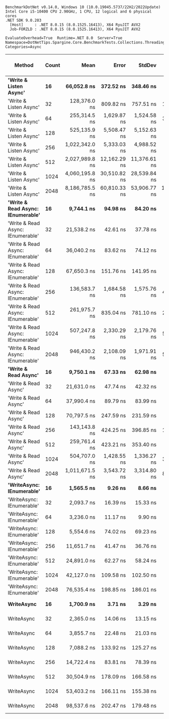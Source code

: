 ```

BenchmarkDotNet v0.14.0, Windows 10 (10.0.19045.5737/22H2/2022Update)
Intel Core i5-10400 CPU 2.90GHz, 1 CPU, 12 logical and 6 physical cores
.NET SDK 9.0.203
  [Host]     : .NET 8.0.15 (8.0.1525.16413), X64 RyuJIT AVX2
  Job-FORZLD : .NET 8.0.15 (8.0.1525.16413), X64 RyuJIT AVX2

EvaluateOverhead=True  Runtime=.NET 8.0  Server=True  
Namespace=DotNetTips.Spargine.Core.BenchmarkTests.Collections.Threading  Categories=Async  

```
| Method                            | Count | Mean           | Error        | StdDev       | StdErr       | Min            | Q1             | Median         | Q3             | Max            | Op/s      | CI99.9% Margin | Iterations | Kurtosis | MValue | Skewness | Rank | LogicalGroup | Baseline | Gen0   | Completed Work Items | Lock Contentions | Exceptions | Code Size | Allocated |
|---------------------------------- |------ |---------------:|-------------:|-------------:|-------------:|---------------:|---------------:|---------------:|---------------:|---------------:|----------:|---------------:|-----------:|---------:|-------:|---------:|-----:|------------- |--------- |-------:|---------------------:|-----------------:|-----------:|----------:|----------:|
| **&#39;Write &amp; Listen Async&#39;**            | **16**    |    **66,052.8 ns** |    **372.52 ns** |    **348.46 ns** |     **89.97 ns** |    **65,448.3 ns** |    **65,842.7 ns** |    **66,026.0 ns** |    **66,254.6 ns** |    **66,654.6 ns** |  **15,139.4** |    **-37.4855 ns** |      **15.00** |    **2.108** |  **2.000** |   **0.0094** |   **19** | *****            | **No**       |      **-** |                    **-** |                **-** |          **-** |        **NA** |   **4.08 KB** |
| &#39;Write &amp; Listen Async&#39;            | 32    |   128,376.0 ns |    809.82 ns |    757.51 ns |    195.59 ns |   127,071.3 ns |   127,931.4 ns |   128,376.6 ns |   128,853.7 ns |   129,517.0 ns |   7,789.6 |    -90.2939 ns |      15.00 |    1.779 |  2.000 |  -0.3866 |   23 | *            | No       |      - |                    - |                - |          - |        NA |   6.13 KB |
| &#39;Write &amp; Listen Async&#39;            | 64    |   255,314.5 ns |  1,629.87 ns |  1,524.58 ns |    393.65 ns |   252,525.2 ns |   254,102.1 ns |   255,492.4 ns |   256,336.8 ns |   258,061.5 ns |   3,916.7 |   -189.3231 ns |      15.00 |    1.928 |  2.000 |  -0.1414 |   26 | *            | No       |      - |                    - |                - |          - |        NA |  11.38 KB |
| &#39;Write &amp; Listen Async&#39;            | 128   |   525,135.9 ns |  5,508.47 ns |  5,152.63 ns |  1,330.40 ns |   518,163.7 ns |   521,089.0 ns |   524,731.0 ns |   528,972.4 ns |   535,826.3 ns |   1,904.3 |   -657.7015 ns |      15.00 |    2.011 |  2.000 |   0.4636 |   28 | *            | No       |      - |                    - |                - |          - |        NA |  21.51 KB |
| &#39;Write &amp; Listen Async&#39;            | 256   | 1,022,342.0 ns |  5,333.03 ns |  4,988.52 ns |  1,288.03 ns | 1,016,709.8 ns | 1,018,146.0 ns | 1,021,496.9 ns | 1,025,127.0 ns | 1,032,080.9 ns |     978.1 |   -636.5156 ns |      15.00 |    2.173 |  2.000 |   0.7015 |   30 | *            | No       |      - |                    - |                - |          - |        NA |  41.93 KB |
| &#39;Write &amp; Listen Async&#39;            | 512   | 2,027,989.8 ns | 12,162.29 ns | 11,376.61 ns |  2,937.43 ns | 2,007,948.8 ns | 2,021,289.8 ns | 2,026,072.7 ns | 2,035,334.0 ns | 2,046,067.2 ns |     493.1 | -1,461.2144 ns |      15.00 |    1.901 |  2.000 |  -0.0136 |   31 | *            | No       |      - |                    - |                - |          - |        NA |  82.14 KB |
| &#39;Write &amp; Listen Async&#39;            | 1024  | 4,060,195.8 ns | 30,510.82 ns | 28,539.84 ns |  7,368.96 ns | 4,021,439.1 ns | 4,041,578.1 ns | 4,057,597.7 ns | 4,087,979.7 ns | 4,105,621.9 ns |     246.3 | -3,676.9776 ns |      15.00 |    1.542 |  2.000 |   0.1735 |   32 | *            | No       |      - |                    - |                - |          - |        NA | 162.34 KB |
| &#39;Write &amp; Listen Async&#39;            | 2048  | 8,186,785.5 ns | 60,810.33 ns | 53,906.77 ns | 14,407.19 ns | 8,100,640.6 ns | 8,141,021.5 ns | 8,190,091.4 ns | 8,217,946.9 ns | 8,278,295.3 ns |     122.1 | -7,196.5952 ns |      14.00 |    1.818 |  2.000 |   0.0605 |   33 | *            | No       |      - |                    - |                - |          - |        NA | 322.38 KB |
| **&#39;Write &amp; Read Async: IEnumerable&#39;** | **16**    |     **9,744.1 ns** |     **94.98 ns** |     **84.20 ns** |     **22.50 ns** |     **9,591.3 ns** |     **9,698.1 ns** |     **9,752.7 ns** |     **9,815.2 ns** |     **9,868.8 ns** | **102,626.7** |     **-4.2519 ns** |      **14.00** |    **1.907** |  **2.000** |  **-0.2567** |    **9** | *****            | **No**       | **0.0458** |              **16.0231** |           **0.0128** |          **-** |     **519 B** |   **5.15 KB** |
| &#39;Write &amp; Read Async: IEnumerable&#39; | 32    |    21,538.2 ns |     42.61 ns |     37.78 ns |     10.10 ns |    21,489.8 ns |    21,516.7 ns |    21,534.4 ns |    21,547.6 ns |    21,615.4 ns |  46,429.2 |      1.9520 ns |      14.00 |    2.261 |  2.000 |   0.6355 |   12 | *            | No       | 0.0916 |              32.0298 |           0.0001 |          - |     519 B |   8.82 KB |
| &#39;Write &amp; Read Async: IEnumerable&#39; | 64    |    36,040.2 ns |     83.62 ns |     74.12 ns |     19.81 ns |    35,959.2 ns |    35,987.4 ns |    36,017.0 ns |    36,062.8 ns |    36,194.9 ns |  27,746.8 |     -2.9052 ns |      14.00 |    2.509 |  2.000 |   0.8820 |   15 | *            | No       | 0.1831 |              64.0481 |           0.0001 |          - |     519 B |  17.32 KB |
| &#39;Write &amp; Read Async: IEnumerable&#39; | 128   |    67,650.3 ns |    151.76 ns |    141.95 ns |     36.65 ns |    67,407.8 ns |    67,557.1 ns |    67,593.9 ns |    67,757.4 ns |    67,942.4 ns |  14,781.9 |    -10.8259 ns |      15.00 |    2.108 |  2.000 |   0.2837 |   19 | *            | No       | 0.3662 |             128.0792 |           0.0002 |          - |     519 B |  34.07 KB |
| &#39;Write &amp; Read Async: IEnumerable&#39; | 256   |   136,583.7 ns |  1,684.58 ns |  1,575.76 ns |    406.86 ns |   134,375.9 ns |   135,322.5 ns |   135,973.3 ns |   138,081.2 ns |   138,949.1 ns |   7,321.5 |   -195.9293 ns |      15.00 |    1.392 |  2.000 |   0.2582 |   24 | *            | No       | 0.7324 |             256.1758 |           0.0005 |          - |     519 B |  67.32 KB |
| &#39;Write &amp; Read Async: IEnumerable&#39; | 512   |   261,975.7 ns |    835.04 ns |    781.10 ns |    201.68 ns |   260,572.9 ns |   261,554.3 ns |   261,794.5 ns |   262,483.1 ns |   263,480.0 ns |   3,817.1 |    -93.3390 ns |      15.00 |    2.200 |  2.000 |   0.3384 |   26 | *            | No       | 1.4648 |             512.1157 |                - |          - |     519 B | 133.57 KB |
| &#39;Write &amp; Read Async: IEnumerable&#39; | 1024  |   507,247.8 ns |  2,330.29 ns |  2,179.76 ns |    562.81 ns |   503,076.1 ns |   505,957.6 ns |   507,253.0 ns |   509,071.5 ns |   511,066.8 ns |   1,971.4 |   -273.9053 ns |      15.00 |    2.020 |  2.000 |  -0.0533 |   27 | *            | No       | 2.9297 |            1024.2402 |                - |          - |     519 B | 265.82 KB |
| &#39;Write &amp; Read Async: IEnumerable&#39; | 2048  |   946,430.2 ns |  2,108.09 ns |  1,971.91 ns |    509.15 ns |   942,602.0 ns |   945,495.8 ns |   946,600.1 ns |   947,483.8 ns |   949,713.7 ns |   1,056.6 |   -247.0727 ns |      15.00 |    2.300 |  2.000 |  -0.1858 |   29 | *            | No       | 5.8594 |            2049.3691 |                - |          - |     519 B | 530.07 KB |
| **&#39;Write &amp; Read Async&#39;**              | **16**    |     **9,750.1 ns** |     **67.33 ns** |     **62.98 ns** |     **16.26 ns** |     **9,678.1 ns** |     **9,701.4 ns** |     **9,723.7 ns** |     **9,790.7 ns** |     **9,893.4 ns** | **102,562.9** |     **-0.6302 ns** |      **15.00** |    **2.335** |  **2.000** |   **0.6713** |    **9** | *****            | **No**       | **0.0458** |              **16.0236** |           **0.0129** |          **-** |     **520 B** |   **5.12 KB** |
| &#39;Write &amp; Read Async&#39;              | 32    |    21,631.0 ns |     47.74 ns |     42.32 ns |     11.31 ns |    21,552.5 ns |    21,597.8 ns |    21,628.9 ns |    21,667.0 ns |    21,687.1 ns |  46,229.8 |      1.3452 ns |      14.00 |    1.684 |  2.000 |  -0.1244 |   12 | *            | No       | 0.0916 |              32.0708 |           0.0010 |          - |     520 B |    8.8 KB |
| &#39;Write &amp; Read Async&#39;              | 64    |    37,990.4 ns |     89.79 ns |     83.99 ns |     21.69 ns |    37,867.1 ns |    37,930.3 ns |    37,988.9 ns |    38,041.9 ns |    38,177.9 ns |  26,322.4 |     -3.3436 ns |      15.00 |    2.436 |  2.000 |   0.4388 |   16 | *            | No       | 0.1831 |              64.0565 |           0.0005 |          - |     520 B |   17.3 KB |
| &#39;Write &amp; Read Async&#39;              | 128   |    70,797.5 ns |    247.59 ns |    231.59 ns |     59.80 ns |    70,397.9 ns |    70,641.7 ns |    70,757.8 ns |    70,964.7 ns |    71,175.8 ns |  14,124.8 |    -22.3987 ns |      15.00 |    1.751 |  2.000 |   0.0044 |   20 | *            | No       | 0.3662 |             128.2211 |                - |          - |     520 B |  34.05 KB |
| &#39;Write &amp; Read Async&#39;              | 256   |   143,143.8 ns |    424.25 ns |    396.85 ns |    102.47 ns |   142,156.4 ns |   142,998.5 ns |   143,264.4 ns |   143,337.6 ns |   143,788.5 ns |   6,986.0 |    -43.7326 ns |      15.00 |    3.360 |  2.000 |  -0.7925 |   25 | *            | No       | 0.7324 |             256.0798 |                - |          - |     520 B |   67.3 KB |
| &#39;Write &amp; Read Async&#39;              | 512   |   259,761.4 ns |    423.21 ns |    353.40 ns |     98.02 ns |   258,896.5 ns |   259,539.6 ns |   259,880.9 ns |   259,957.0 ns |   260,210.8 ns |   3,849.7 |    -42.5080 ns |      13.00 |    3.231 |  2.000 |  -1.0437 |   26 | *            | No       | 1.4648 |             512.7319 |           0.0005 |          - |     520 B | 133.55 KB |
| &#39;Write &amp; Read Async&#39;              | 1024  |   504,707.0 ns |  1,428.55 ns |  1,336.27 ns |    345.02 ns |   502,913.7 ns |   503,684.1 ns |   504,243.8 ns |   505,670.2 ns |   507,630.6 ns |   1,981.3 |   -165.0114 ns |      15.00 |    2.170 |  2.000 |   0.5669 |   27 | *            | No       | 2.9297 |            1025.0840 |                - |          - |     520 B |  265.8 KB |
| &#39;Write &amp; Read Async&#39;              | 2048  | 1,011,671.5 ns |  3,543.72 ns |  3,314.80 ns |    855.88 ns | 1,005,106.5 ns | 1,010,000.7 ns | 1,012,051.3 ns | 1,013,892.2 ns | 1,016,260.3 ns |     988.5 |   -420.4388 ns |      15.00 |    2.141 |  2.000 |  -0.4632 |   30 | *            | No       | 5.8594 |            2048.6523 |                - |          - |     520 B | 530.05 KB |
| **&#39;WriteAsync: IEnumerable&#39;**         | **16**    |     **1,565.5 ns** |      **9.26 ns** |      **8.66 ns** |      **2.24 ns** |     **1,552.4 ns** |     **1,559.9 ns** |     **1,566.2 ns** |     **1,570.1 ns** |     **1,581.9 ns** | **638,781.6** |      **6.3815 ns** |      **15.00** |    **2.076** |  **2.000** |   **0.3398** |    **1** | *****            | **No**       | **0.0172** |               **1.0288** |                **-** |          **-** |     **513 B** |   **1.65 KB** |
| &#39;WriteAsync: IEnumerable&#39;         | 32    |     2,093.7 ns |     16.39 ns |     15.33 ns |      3.96 ns |     2,057.3 ns |     2,086.1 ns |     2,097.7 ns |     2,104.8 ns |     2,113.5 ns | 477,622.4 |      5.5206 ns |      15.00 |    2.742 |  2.000 |  -0.8760 |    3 | *            | No       | 0.0153 |               1.0285 |                - |          - |     513 B |   1.65 KB |
| &#39;WriteAsync: IEnumerable&#39;         | 64    |     3,236.0 ns |     11.17 ns |      9.90 ns |      2.65 ns |     3,217.5 ns |     3,232.7 ns |     3,233.4 ns |     3,238.9 ns |     3,254.6 ns | 309,025.2 |      5.6768 ns |      14.00 |    2.552 |  2.000 |   0.2809 |    5 | *            | No       | 0.0305 |               1.0185 |                - |          - |     513 B |    2.9 KB |
| &#39;WriteAsync: IEnumerable&#39;         | 128   |     5,554.6 ns |     74.02 ns |     69.23 ns |     17.88 ns |     5,415.4 ns |     5,507.5 ns |     5,587.6 ns |     5,608.0 ns |     5,632.1 ns | 180,031.0 |     -1.4382 ns |      15.00 |    1.927 |  2.000 |  -0.6396 |    7 | *            | No       | 0.0534 |               1.0175 |           0.0000 |          - |     513 B |   5.15 KB |
| &#39;WriteAsync: IEnumerable&#39;         | 256   |    11,651.7 ns |     41.47 ns |     36.76 ns |      9.82 ns |    11,576.9 ns |    11,634.4 ns |    11,659.7 ns |    11,668.4 ns |    11,713.9 ns |  85,824.5 |      2.0876 ns |      14.00 |    2.516 |  2.000 |  -0.3972 |   10 | *            | No       | 0.0916 |               1.0013 |           0.0001 |          - |     513 B |    9.4 KB |
| &#39;WriteAsync: IEnumerable&#39;         | 512   |    24,891.0 ns |     62.27 ns |     58.24 ns |     15.04 ns |    24,813.7 ns |    24,846.2 ns |    24,886.4 ns |    24,938.4 ns |    25,021.7 ns |  40,175.1 |     -0.0192 ns |      15.00 |    2.324 |  2.000 |   0.5221 |   13 | *            | No       | 0.1831 |               1.0001 |           0.0001 |          - |     513 B |  17.65 KB |
| &#39;WriteAsync: IEnumerable&#39;         | 1024  |    42,127.0 ns |    109.58 ns |    102.50 ns |     26.47 ns |    41,932.7 ns |    42,071.9 ns |    42,136.9 ns |    42,207.8 ns |    42,276.7 ns |  23,737.8 |     -5.7332 ns |      15.00 |    2.220 |  2.000 |  -0.4893 |   17 | *            | No       | 0.3662 |               1.0001 |           0.0001 |          - |     513 B |   33.9 KB |
| &#39;WriteAsync: IEnumerable&#39;         | 2048  |    76,535.4 ns |    198.85 ns |    186.01 ns |     48.03 ns |    76,156.9 ns |    76,416.1 ns |    76,546.8 ns |    76,649.0 ns |    76,824.3 ns |  13,065.9 |    -16.5134 ns |      15.00 |    2.144 |  2.000 |  -0.2004 |   21 | *            | No       | 0.7324 |               1.0001 |           0.0001 |          - |     513 B |  66.15 KB |
| **WriteAsync**                        | **16**    |     **1,700.9 ns** |      **3.71 ns** |      **3.29 ns** |      **0.88 ns** |     **1,696.2 ns** |     **1,698.1 ns** |     **1,701.0 ns** |     **1,703.7 ns** |     **1,706.1 ns** | **587,925.5** |      **6.5610 ns** |      **14.00** |    **1.557** |  **2.000** |   **0.1466** |    **2** | *****            | **No**       | **0.0172** |               **1.0151** |                **-** |          **-** |     **514 B** |   **1.63 KB** |
| WriteAsync                        | 32    |     2,365.0 ns |     14.06 ns |     13.15 ns |      3.40 ns |     2,347.0 ns |     2,356.3 ns |     2,362.1 ns |     2,371.0 ns |     2,392.8 ns | 422,840.3 |      5.8020 ns |      15.00 |    2.162 |  2.000 |   0.4586 |    4 | *            | No       | 0.0153 |               1.0151 |                - |          - |     514 B |   1.63 KB |
| WriteAsync                        | 64    |     3,855.7 ns |     22.48 ns |     21.03 ns |      5.43 ns |     3,832.3 ns |     3,839.8 ns |     3,848.4 ns |     3,870.6 ns |     3,899.1 ns | 259,355.4 |      4.7854 ns |      15.00 |    2.072 |  2.000 |   0.6954 |    6 | *            | No       | 0.0305 |               1.0180 |                - |          - |     514 B |   2.88 KB |
| WriteAsync                        | 128   |     7,088.2 ns |    133.92 ns |    125.27 ns |     32.34 ns |     6,897.7 ns |     7,000.7 ns |     7,090.0 ns |     7,180.2 ns |     7,279.8 ns | 141,079.6 |     -8.6723 ns |      15.00 |    1.586 |  2.000 |   0.1060 |    8 | *            | No       | 0.0534 |               1.0252 |           0.0000 |          - |     514 B |   5.13 KB |
| WriteAsync                        | 256   |    14,722.4 ns |     83.81 ns |     78.39 ns |     20.24 ns |    14,621.3 ns |    14,657.4 ns |    14,716.7 ns |    14,765.0 ns |    14,852.5 ns |  67,923.6 |     -2.6206 ns |      15.00 |    1.725 |  2.000 |   0.3805 |   11 | *            | No       | 0.0916 |               1.0006 |           0.0000 |          - |     514 B |   9.38 KB |
| WriteAsync                        | 512   |    30,504.9 ns |    178.09 ns |    166.58 ns |     43.01 ns |    30,313.3 ns |    30,382.1 ns |    30,476.2 ns |    30,597.1 ns |    30,859.0 ns |  32,781.6 |    -14.0056 ns |      15.00 |    2.179 |  2.000 |   0.7262 |   14 | *            | No       | 0.1831 |               1.0001 |           0.0002 |          - |     514 B |  17.63 KB |
| WriteAsync                        | 1024  |    53,403.2 ns |    166.11 ns |    155.38 ns |     40.12 ns |    53,244.9 ns |    53,287.1 ns |    53,372.3 ns |    53,495.0 ns |    53,758.6 ns |  18,725.5 |    -12.5590 ns |      15.00 |    2.573 |  2.000 |   0.9016 |   18 | *            | No       | 0.3662 |               1.0000 |           0.0001 |          - |     514 B |  33.88 KB |
| WriteAsync                        | 2048  |    98,537.6 ns |    202.47 ns |    179.48 ns |     47.97 ns |    98,149.2 ns |    98,515.2 ns |    98,531.5 ns |    98,622.6 ns |    98,822.0 ns |  10,148.4 |    -16.9846 ns |      14.00 |    2.577 |  2.000 |  -0.3850 |   22 | *            | No       | 0.7324 |               1.0000 |           0.0001 |          - |     514 B |  66.13 KB |
